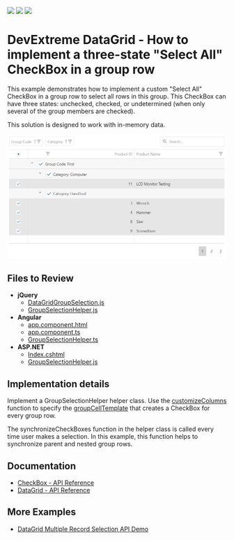 <!-- default badges list -->
![](https://img.shields.io/endpoint?url=https://codecentral.devexpress.com/api/v1/VersionRange/128583254/20.1.7%2B)
[![](https://img.shields.io/badge/Open_in_DevExpress_Support_Center-FF7200?style=flat-square&logo=DevExpress&logoColor=white)](https://supportcenter.devexpress.com/ticket/details/T444368)
[![](https://img.shields.io/badge/📖_How_to_use_DevExpress_Examples-e9f6fc?style=flat-square)](https://docs.devexpress.com/GeneralInformation/403183)
<!-- default badges end -->

# DevExtreme DataGrid - How to implement a three-state "Select All" CheckBox in a group row 

This example demonstrates how to implement a custom "Select All" CheckBox in a group row to select all rows in this group. This CheckBox can have three states: unchecked, checked, or undetermined (when only several of the group members are checked). 

This solution is designed to work with in-memory data.

<div align="center"><img alt="Implement a three-state "Select All" CheckBox" src="devextreme-datagrid-select-all-checkbox.png" /></div>

## Files to Review

- **jQuery**
    - [DataGridGroupSelection.js](jQuery/DataGridGroupSelection.js)
    - [GroupSelectionHelper.js](jQuery/GroupSelectionHelper.js)
- **Angular**
    - [app.component.html](Angular/src/app/app.component.html)
    - [app.component.ts](Angular/src/app/app.component.ts)
    - [GroupSelectionHelper.ts](Angular/src/app/GroupSelectionHelper.ts)
- **ASP.NET**    
    - [Index.cshtml](ASP.NET/Views/Home/Index.cshtml)
    - [GroupSelectionHelper.js](ASP.NET/wwwroot/js/GroupSelectionHelper.js)

## Implementation details

Implement a GroupSelectionHelper helper class. Use the [customizeColumns](https://js.devexpress.com/Documentation/ApiReference/UI_Components/dxDataGrid/Configuration/#customizeColumns) function to specify the [groupCellTemplate](https://js.devexpress.com/Documentation/ApiReference/UI_Components/dxDataGrid/Configuration/columns/#groupCellTemplate) that creates a CheckBox for every group row. 

The synchronizeCheckBoxes function in the helper class is called every time user makes a selection. In this example, this function helps to synchronize parent and nested group rows.

## Documentation

- [CheckBox - API Reference](https://js.devexpress.com/Documentation/ApiReference/UI_Components/dxCheckBox/)
- [DataGrid - API Reference](https://js.devexpress.com/Documentation/ApiReference/UI_Components/dxDataGrid/)

## More Examples

- [DataGrid Multiple Record Selection API Demo](https://js.devexpress.com/Demos/WidgetsGallery/Demo/DataGrid/MultipleRecordSelectionAPI)
